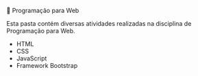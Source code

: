 📁 Programação para Web

Esta pasta contém diversas atividades realizadas na disciplina de Programação para Web.

- HTML
- CSS
- JavaScript
- Framework Bootstrap
